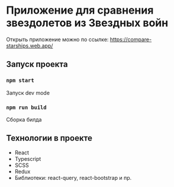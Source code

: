 # Приложение для сравнения звездолетов из Звездных войн

Открыть приложение можно по ссылке: https://compare-starships.web.app/

## Запуск проекта

### `npm start` 

Запуск dev mode

### `npm run build`

Сборка билда

## Технологии в проекте

- React
- Typescript 
- SCSS
- Redux
- Библиотеки: react-query, react-bootstrap и пр.
